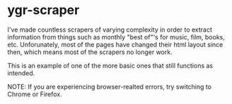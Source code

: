 # ygr-scraper

I've made countless scrapers of varying complexity in order to extract information from things such as monthly "best of"'s for music, film, books, etc. Unforunately, most of the pages have changed their html layout since then, which means most of the scrapers no longer work.

This is an example of one of the more basic ones that still functions as intended.

NOTE: If you are experiencing browser-realted errors, try switching to Chrome or Firefox.
